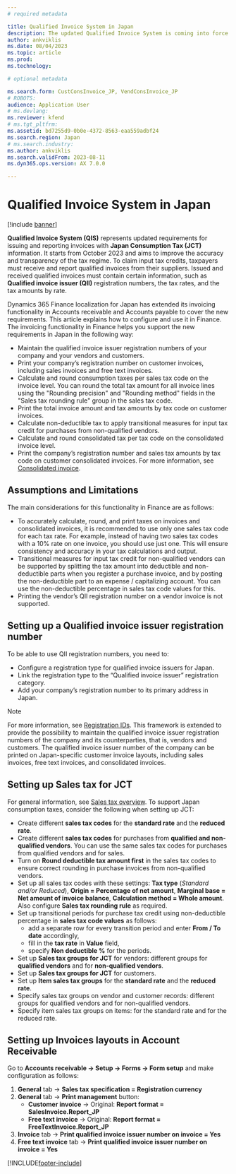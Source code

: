 ```yaml
---
# required metadata

title: Qualified Invoice System in Japan
description: The updated Qualified Invoice System is coming into force in Japan from October 1, 2023. This article provides information about this Qualified Invoice System, and explains how it works.
author: ankviklis
ms.date: 08/04/2023
ms.topic: article
ms.prod: 
ms.technology: 

# optional metadata

ms.search.form: CustConsInvoice_JP, VendConsInvoice_JP
# ROBOTS: 
audience: Application User
# ms.devlang: 
ms.reviewer: kfend
# ms.tgt_pltfrm: 
ms.assetid: bd7255d9-0b0e-4372-8563-eaa559adbf24
ms.search.region: Japan
# ms.search.industry: 
ms.author: ankviklis 
ms.search.validFrom: 2023-08-11
ms.dyn365.ops.version: AX 7.0.0

---
```


# Qualified Invoice System in Japan

[!include [banner](../includes/banner.md)]

**Qualified Invoice System (QIS)** represents updated requirements for issuing and reporting invoices with **Japan Consumption Tax (JCT)** information. It starts from October 2023 and aims to improve the accuracy and transparency of the tax regime. 
To claim input tax credits, taxpayers must receive and report qualified invoices from their suppliers. Issued and received qualified invoices must contain certain information, 
such as **Qualified invoice issuer (QII)** registration numbers, the tax rates, and the tax amounts by rate. 

Dynamics 365 Finance localization for Japan has extended its invoicing functionality in Accounts receivable and Accounts payable to cover the new requirements. 
This article explains how to configure and use it in Finance. The invoicing functionality in Finance helps you support the new requirements in Japan in the following way:
- Maintain the qualified invoice issuer registration numbers of your company and your vendors and customers.
- Print your company’s registration number on customer invoices, including sales invoices and free text invoices.
- Calculate and round consumption taxes per sales tax code on the invoice level. You can round the total tax amount for all invoice lines using the "Rounding precision" and "Rounding method" fields in the "Sales tax rounding rule" group in the sales tax code.
- Print the total invoice amount and tax amounts by tax code on customer invoices.
- Calculate non-deductible tax to apply transitional measures for input tax credit for purchases from non-qualified vendors.
- Calculate and round consolidated tax per tax code on the consolidated invoice level.
- Print the company’s registration number and sales tax amounts by tax code on customer consolidated invoices. For more information, see [Consolidated invoice](/dynamics365/finance/localizations/apac-jpn-consolidate-invoices).

## Assumptions and Limitations
The main considerations for this functionality in Finance are as follows:
- To accurately calculate, round, and print taxes on invoices and consolidated invoices, it is recommended to use only one sales tax code for each tax rate. For example, instead of having two sales tax codes with a 10% rate on one invoice, you should use just one. This will ensure consistency and accuracy in your tax calculations and output.
- Transitional measures for input tax credit for non-qualified vendors can be supported by splitting the tax amount into deductible and non-deductible parts when you register a purchase invoice, and by posting the non-deductible part to an expense / capitalizing account. You can use the non-deductible percentage in sales tax code values for this.
- Printing the vendor’s QII registration number on a vendor invoice is not supported.

## Setting up a Qualified invoice issuer registration number
To be able to use QII registration numbers, you need to:
- Configure a registration type for qualified invoice issuers for Japan.
- Link the registration type to the “Qualified invoice issuer” registration category.
- Add your company’s registration number to its primary address in Japan.

> [!NOTE]
> For more information, see [Registration IDs](/dynamics365/finance/localizations/emea-registration-ids). This framework is extended to provide the possibility to maintain the qualified invoice issuer registration numbers of the company and its counterparties, that is, vendors and customers. The qualified invoice issuer number of the company can be printed on Japan-specific customer invoice layouts, including sales invoices, free text invoices, and consolidated invoices.

## Setting up Sales tax for JCT
For general information, see [Sales tax overview](../general-ledger/indirect-taxes-overview.md). To support Japan consumption taxes, consider the following when setting up JCT:
- Create different **sales tax codes** for the **standard rate** and the **reduced rate**.
- Create different **sales tax codes** for purchases from **qualified and non-qualified vendors**. You can use the same sales tax codes for purchases from qualified vendors and for sales.
- Turn on **Round deductible tax amount first** in the sales tax codes to ensure correct rounding in purchase invoices from non-qualified vendors.
- Set up all sales tax codes with these settings: **Tax type** (*Standard and/or Reduced*), **Origin = Percentage of net amount**, **Marginal base = Net amount of invoice balance**, **Calculation method = Whole amount**. Also configure **Sales tax rounding rule** as required.
- Set up transitional periods for purchase tax credit using non-deductible percentage in **sales tax code values** as follows:
    - add a separate row for every transition period and enter **From / To date** accordingly,
	- fill in the **tax rate** in **Value** field,
	- specify **Non deductible %** for the periods.
- Set up **Sales tax groups for JCT** for vendors: different groups for **qualified vendors** and for **non-qualified vendors**.
- Set up **Sales tax groups for JCT** for customers.
- Set up **Item sales tax groups** for the **standard rate** and the **reduced rate**.
- Specify sales tax groups on vendor and customer records: different groups for qualified vendors and for non-qualified vendors.
- Specify item sales tax groups on items: for the standard rate and for the reduced rate.

## Setting up Invoices layouts in Account Receivable
Go to **Accounts receivable -> Setup -> Forms -> Form setup** and make configuration as follows:
1. **General** tab -> **Sales tax specification = Registration currency**
1. **General** tab -> **Print management** button:
    * **Customer invoice** -> Original: **Report format = SalesInvoice.Report_JP**
    * **Free text invoice** -> Original: **Report format = FreeTextInvoice.Report_JP**
1. **Invoice** tab -> **Print qualified invoice issuer number on invoice = Yes**
1. **Free text invoice** tab -> **Print qualified invoice issuer number on invoice = Yes**



[!INCLUDE[footer-include](../../includes/footer-banner.md)]
